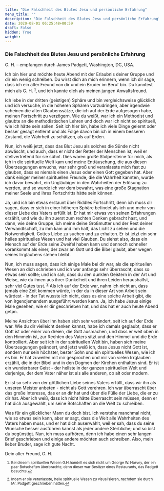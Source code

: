 ```yaml
---
title: "Die Falschheit des Blutes Jesu und persönliche Erfahrung"
menu_title: ""
description: "Die Falschheit des Blutes Jesu und persönliche Erfahrung"
date: 2020-08-01 06:25:48+00:59
draft: False
hidden: True
weight:
---
```

### Die Falschheit des Blutes Jesu und persönliche Erfahrung

G. H. – empfangen durch James Padgett, Washington, DC, USA.

Ich bin hier und möchte heute Abend mit der Erlaubnis deiner Gruppe und dir ein wenig schreiben. Du wirst dich an mich erinnern, wenn ich dir sage, dass ich ein alter Freund von dir und ein Bruder im Beruf bin. Du kanntest mich als G. H. <sup id="a1">[1](#f1)</sup>, und ich kannte dich als meinen jungen Anwaltsfreund.

Ich lebe in der dritten (geistigen) Sphäre und bin vergleichsweise glücklich und ich versuche, in die höheren Sphären vorzudringen, aber irgendwie scheinen die alten Glaubenssätze, die ich auf der Erde aufgesogen habe, meinen Fortschritt zu verzögern. Wie du weißt, war ich ein Methodist und glaubte an die methodistischen Lehren und doch war ich nicht so spirituell, wie ich hätte sein sollen. Seit ich hier bin, habe ich viele Dinge gelernt oder besser gesagt entlernt und als Folge davon bin ich in einem besseren Zustand, die Wahrheit zu schätzen, als auf Erden.

Nun, ich weiß jetzt, dass das Blut Jesu als solches die Sünde nicht abwäscht, und auch, dass er nicht der Retter der Menschen ist, weil er stellvertretend für sie sühnt. Dies waren große Stolpersteine für mich, als ich in die spirituelle Welt kam und meine Enttäuschung, die aus diesen Überzeugungen erwuchs, war sehr groß und veranlasste mich fast zu glauben, dass es niemals einen Jesus oder einen Gott gegeben hat. Aber dank einiger meiner spirituellen Freunde, die die Wahrheit kannten, wurde ich davor bewahrt, ein Ungläubiger in den Wahrheiten der Erlösung zu werden, und so wurde ich vor dem bewahrt, was eine große Stagnation meiner Seele und ihres Fortschritts hätte sein können.

Ja, und ich bin etwas erstaunt über Riddles Fortschritt, denn ich muss dir sagen, dass er sich in einer höheren Sphäre befindet als ich und mehr von dieser Liebe des Vaters erfüllt ist. Er hat mir etwas von seinen Erfahrungen erzählt, und wie du ihn zuerst zum rechten Denken gebracht hast, und dann, wie deine Gruppe, ich meine deine Großmutter und der Rest deiner Verwandtschaft, zu ihm kam und ihm half, das Licht zu sehen und die Notwendigkeit, Gottes Liebe zu suchen und zu erhalten. Er ist jetzt ein sehr helles spirituelles Wesen und hat viel Glauben. Du siehst also, dass ein Mensch auf der Erde seine Zweifel haben kann und dennoch schneller vorankommt als einer, der zwar an Gott und die Bibel glaubt, aber wegen seines Irrglaubens stehen bleibt.

Nun, ich muss sagen, dass ich einige Male bei dir war, als die spirituellen Wesen an dich schrieben und ich war anfangs sehr überrascht, dass so etwas sein sollte; und ich sah, dass du den dunklen Geistern in der Art und Weise, wie du ihnen aus ihrer Dunkelheit und ihren Leiden heraushalfst, sehr viel Gutes tust. <sup id="a2">[2](#f2)</sup> Als ich auf der Erde war, nahm ich nicht an, dass jemals eine Zeit kommen würde, in der du in dieser Art von Arbeit sein würdest - in der Tat wusste ich nicht, dass es eine solche Arbeit gibt, die von irgendjemandem ausgeführt werden kann. Ja, ich habe Jesus einige Male gesehen, wie er dir geschrieben hat, und das hat er auch heute Abend getan.

Meine Ansichten über ihn haben sich sehr verändert, seit ich auf der Erde war. Wie du dir vielleicht denken kannst, habe ich damals geglaubt, dass er Gott ist oder einer von dreien, die Gott ausmachen, und dass er weit oben in den Himmeln ist, zur Rechten des Vaters sitzt und den Himmel und die Erde kontrolliert. Aber seit ich in der spirituellen Welt bin, haben sich meine Überzeugungen geändert, und jetzt weiß ich, dass Jesus nicht Gott ist, sondern nur sein höchster, bester Sohn und ein spirituelles Wesen, wie ich es bin. Er hat zuweilen mit mir gesprochen und mir von vielen Irrglauben erzählt, die in der Bibel und in den Dogmen der Kirchen enthalten sind. Er ist ein wunderbarer Geist - der hellste in der ganzen spirituellen Welt und derjenige, der dem Vater näher ist als alle anderen, ob alt oder modern.

Er ist so sehr von der göttlichen Liebe seines Vaters erfüllt, dass wir ihn als unseren Meister anbeten - nicht als Gott verehren. Ich war überrascht über das große Interesse, das er an dir hat und über die Fülle der Liebe, die er zu dir hat. Aber ich weiß, dass ich nicht hätte überrascht sein müssen, denn er hat dich ausgewählt, um seine Botschaften an die Welt zu schreiben.

Was für ein glücklicher Mann du doch bist. Ich verstehe manchmal nicht, wie so etwas sein kann, aber er sagt, dass die Welt alle Wahrheiten des Vaters haben muss, und er hat dich auserwählt, weil er sah, dass du seine Wünsche besser ausführen kannst als jeder andere Sterbliche; und so bist du begünstigt. Nun, ich muss aufhören, denn ich habe einen sehr langen Brief geschrieben und einige andere möchten auch schreiben. Also, mein lieber Bruder, sage ich gute Nacht.

Dein alter Freund, G. H.
<small>

1. <large id="f1"> Bei diesem spirituellen Wesen G.H.handelt es sich nicht um George W. Harvey, der ein paar Botschaften überbrachte, denn dieser war Besitzer eines Restaurants, das Padgett besuchte.[↩](#a1)

2. <large id="f2"> Indem er sie veranlasste, helle spirituelle Wesen zu visualisieren, nachdem sie durch Mr. Padgett geschrieben hatten.[↩](#a2)
